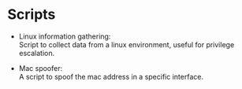 # Scripts
- Linux information gathering:  
Script to collect data from a linux environment, useful for privilege escalation.

- Mac spoofer:  
A script to spoof the mac address in a specific interface.
